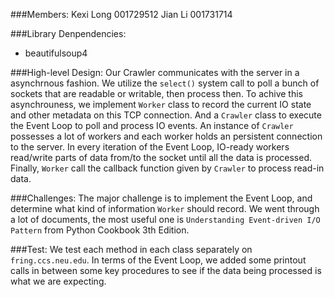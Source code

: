 ###Members:
Kexi Long 001729512
Jian Li 001731714

###Library Denpendencies:
- beautifulsoup4

###High-level Design:
Our Crawler communicates with the server in a asynchrnous fashion. We utilize the `select()` system call to poll a bunch of sockets that are readable or writable, then process then.
To achive this asynchrouness, we implement `Worker` class to record the current IO state and other metadata on this TCP connection.
And a `Crawler` class to execute the Event Loop to poll and process IO events.
An instance of `Crawler` possesses a lot of workers and each worker holds an persistent connection to the server. In every iteration of the Event Loop, IO-ready workers read/write parts of data from/to the socket until all the data is processed. Finally, `Worker` call the callback function given by `Crawler` to process read-in data.

###Challenges:
The major challenge is to implement the Event Loop, and determine what kind of information `Worker` should record. We went through a lot of documents, the most useful one is `Understanding Event-driven I/O Pattern` from Python Cookbook 3th Edition.

###Test:
We test each method in each class separately on `fring.ccs.neu.edu`. In terms of the Event Loop, we added some printout calls in between some key procedures to see if the data being processed is what we are expecting.

